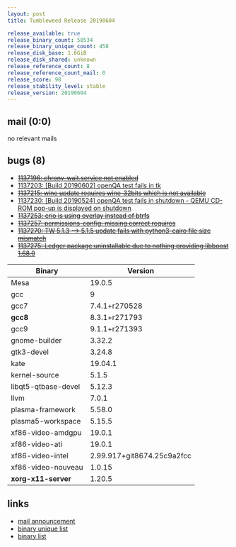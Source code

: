 ```yaml
---
layout: post
title: Tumbleweed Release 20190604

release_available: true
release_binary_count: 58534
release_binary_unique_count: 458
release_disk_base: 1.6GiB
release_disk_shared: unknown
release_reference_count: 8
release_reference_count_mail: 0
release_score: 98
release_stability_level: stable
release_version: 20190604
---
```


## mail (0:0)

no relevant mails

## bugs (8)

<!--more-->

- ~~[1137196: chrony-wait.service not enabled](https://bugzilla.opensuse.org/show_bug.cgi?id=1137196)~~
- [1137203: \[Build 20190602\] openQA test fails in tk](https://bugzilla.opensuse.org/show_bug.cgi?id=1137203)
- ~~[1137215: wine update requires wine-32bits which is not available](https://bugzilla.opensuse.org/show_bug.cgi?id=1137215)~~
- [1137230: \[Build 20190524\] openQA test fails in shutdown - QEMU CD-ROM pop-up is displayed on shutdown](https://bugzilla.opensuse.org/show_bug.cgi?id=1137230)
- ~~[1137253: crio is using overlay instead of btrfs](https://bugzilla.opensuse.org/show_bug.cgi?id=1137253)~~
- ~~[1137257: permissions-config: missing correct requires](https://bugzilla.opensuse.org/show_bug.cgi?id=1137257)~~
- ~~[1137270: TW 5.1.3 --> 5.1.5 update fails with python3-cairo file size mismatch](https://bugzilla.opensuse.org/show_bug.cgi?id=1137270)~~
- ~~[1137275: Ledger package uninstallable due to nothing providing libboost 1.68.0](https://bugzilla.opensuse.org/show_bug.cgi?id=1137275)~~

Binary | Version
--- | ---
Mesa | 19.0.5
gcc | 9
gcc7 | 7.4.1+r270528
**gcc8** | 8.3.1+r271793
gcc9 | 9.1.1+r271393
gnome-builder | 3.32.2
gtk3-devel | 3.24.8
kate | 19.04.1
kernel-source | 5.1.5
libqt5-qtbase-devel | 5.12.3
llvm | 7.0.1
plasma-framework | 5.58.0
plasma5-workspace | 5.15.5
xf86-video-amdgpu | 19.0.1
xf86-video-ati | 19.0.1
xf86-video-intel | 2.99.917+git8674.25c9a2fcc
xf86-video-nouveau | 1.0.15
**xorg-x11-server** | 1.20.5

## links

- [mail announcement](https://lists.opensuse.org/opensuse-factory/2019-06/msg00087.html)
- [binary unique list](http://download.opensuse.org/history/20190604/rpm.unique.list)
- [binary list](http://download.opensuse.org/history/20190604/rpm.list)

